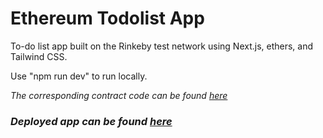 # Ethereum Todolist App

To-do list app built on the Rinkeby test network using Next.js, ethers, and Tailwind CSS.

Use "npm run dev" to run locally.

_The corresponding contract code can be found [here](https://github.com/joshuascan/eth-todolist-contract)_

### _Deployed app can be found [here](https://todolist-dapp-eight.vercel.app/)_
